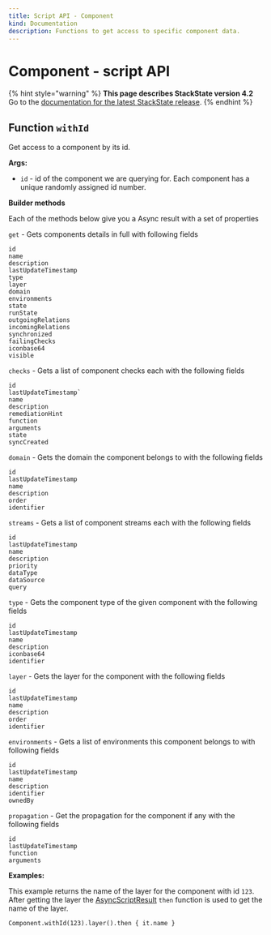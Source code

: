 ```yaml
---
title: Script API - Component
kind: Documentation
description: Functions to get access to specific component data.
---
```


# Component - script API

{% hint style="warning" %}
**This page describes StackState version 4.2**  
Go to the [documentation for the latest StackState release](https://docs.stackstate.com/).
{% endhint %}

## Function `withId`

Get access to a component by its id.

**Args:**

* `id` - id of the component we are querying for. Each component has a unique randomly assigned id number.

**Builder methods**

Each of the methods below give you a Async result with a set of properties

`get` - Gets components details in full with following fields

```text
id
name
description
lastUpdateTimestamp
type
layer
domain
environments
state
runState
outgoingRelations
incomingRelations
synchronized
failingChecks
iconbase64
visible
```

`checks` - Gets a list of component checks each with the following fields

```text
id
lastUpdateTimestamp`
name
description
remediationHint
function
arguments
state
syncCreated
```

`domain` - Gets the domain the component belongs to with the following fields

```text
id
lastUpdateTimestamp
name
description
order
identifier
```

`streams` - Gets a list of component streams each with the following fields

```text
id
lastUpdateTimestamp
name
description
priority
dataType
dataSource
query
```

`type` - Gets the component type of the given component with the following fields

```text
id
lastUpdateTimestamp
name
description
iconbase64
identifier
```

`layer` - Gets the layer for the component with the following fields

```text
id
lastUpdateTimestamp
name
description
order
identifier
```

`environments` - Gets a list of environments this component belongs to with following fields

```text
id
lastUpdateTimestamp
name
description
identifier
ownedBy
```

`propagation` - Get the propagation for the component if any with the following fields

```text
id
lastUpdateTimestamp
function
arguments
```

**Examples:**

This example returns the name of the layer for the component with id `123`. After getting the layer the [AsyncScriptResult](../async_script_result.md) `then` function is used to get the name of the layer.

```text
Component.withId(123).layer().then { it.name }
```

